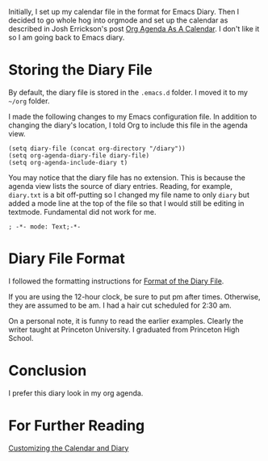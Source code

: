 Initially, I set up my calendar file in the format for Emacs Diary. Then
I decided to go whole hog into orgmode and set up the calendar as
described in Josh Errickson\'s post [Org Agenda As A
Calendar](https://errickson.net/org_agenda_calendar.html). I don\'t like
it so I am going back to Emacs diary.

Storing the Diary File
======================

By default, the diary file is stored in the `.emacs.d` folder. I moved
it to my `~/org` folder.

I made the following changes to my Emacs configuration file. In addition
to changing the diary\'s location, I told Org to include this file in
the agenda view.

``` {.example}
(setq diary-file (concat org-directory "/diary"))
(setq org-agenda-diary-file diary-file)
(setq org-agenda-include-diary t)
```

You may notice that the diary file has no extension. This is because the
agenda view lists the source of diary entries. Reading, for example,
`diary.txt` is a bit off-putting so I changed my file name to only
`diary` but added a mode line at the top of the file so that I would
still be editing in textmode. Fundamental did not work for me.

``` {.example}
; -*- mode: Text;-*-
```

Diary File Format
=================

I followed the formatting instructions for [Format of the Diary
File](https://www.gnu.org/software/emacs/manual/html_node/emacs/Format-of-Diary-File.html).

If you are using the 12-hour clock, be sure to put pm after times.
Otherwise, they are assumed to be am. I had a hair cut scheduled for
2:30 am.

On a personal note, it is funny to read the earlier examples. Clearly
the writer taught at Princeton University. I graduated from Princeton
High School.

Conclusion
==========

I prefer this diary look in my org agenda.

For Further Reading
===================

[Customizing the Calendar and
Diary](https://ftp.gnu.org/old-gnu/Manuals/elisp-manual-20-2.5/html_chapter/elisp_40.html)
